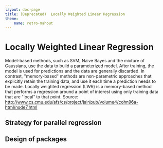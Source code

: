 ```yaml
---
layout: doc-page
title: (Deprecated)  Locally Weighted Linear Regression
theme:
    name: retro-mahout
---
```


<a name="LocallyWeightedLinearRegression-LocallyWeightedLinearRegression"></a>
# Locally Weighted Linear Regression

Model-based methods, such as SVM, Naive Bayes and the mixture of Gaussians,
use the data to build a parameterized model. After training, the model is
used for predictions and the data are generally discarded. In contrast,
"memory-based" methods are non-parametric approaches that explicitly retain
the training data, and use it each time a prediction needs to be made.
Locally weighted regression (LWR) is a memory-based method that performs a
regression around a point of interest using only training data that are
"local" to that point. Source:
http://www.cs.cmu.edu/afs/cs/project/jair/pub/volume4/cohn96a-html/node7.html

<a name="LocallyWeightedLinearRegression-Strategyforparallelregression"></a>
## Strategy for parallel regression

<a name="LocallyWeightedLinearRegression-Designofpackages"></a>
## Design of packages
